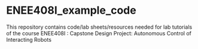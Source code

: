 # ENEE408I_example_code

This repository contains code/lab sheets/resources needed for lab tutorials of the course ENEE408I : Capstone Design Project: Autonomous Control of Interacting Robots 
